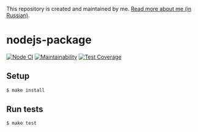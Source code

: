 This repository is created and maintained by me. [Read more about me (in Russian)](https://vk.com/gleb260791).
##
# nodejs-package

[![Node CI](https://github.com/sollerias/omni_channel_backend/workflows/Node%20CI/badge.svg)](https://github.com/sollerias/omni_channel_backend/actions)
[![Maintainability](https://api.codeclimate.com/v1/badges/6eb642201fde9b4bd542/maintainability)](https://codeclimate.com/github/sollerias/omni_channel_backend_socket/maintainability)
[![Test Coverage](https://api.codeclimate.com/v1/badges/6eb642201fde9b4bd542/test_coverage)](https://codeclimate.com/github/sollerias/omni_channel_backend_socket/test_coverage)

## Setup

```sh
$ make install
```

## Run tests

```sh
$ make test
```